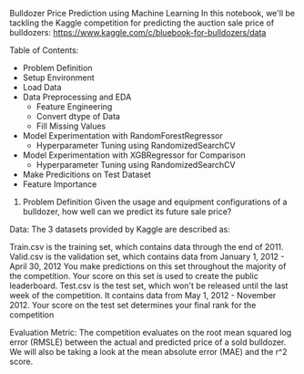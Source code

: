 Bulldozer Price Prediction using Machine Learning
In this notebook, we'll be tackling the Kaggle competition for predicting the auction sale price of bulldozers: https://www.kaggle.com/c/bluebook-for-bulldozers/data

Table of Contents:
* Problem Definition
* Setup Environment
* Load Data
* Data Preprocessing and EDA
  * Feature Engineering
  * Convert dtype of Data
  * Fill Missing Values
* Model Experimentation with RandomForestRegressor
  * Hyperparameter Tuning using RandomizedSearchCV
* Model Experimentation with XGBRegressor for Comparison
  * Hyperparameter Tuning using RandomizedSearchCV
* Make Predicitions on Test Dataset
* Feature Importance

1. Problem Definition
Given the usage and equipment configurations of a bulldozer, how well can we predict its future sale price?

Data:
The 3 datasets provided by Kaggle are described as:

Train.csv is the training set, which contains data through the end of 2011.
Valid.csv is the validation set, which contains data from January 1, 2012 - April 30, 2012 You make predictions on this set throughout the majority of the competition. Your score on this set is used to create the public leaderboard.
Test.csv is the test set, which won't be released until the last week of the competition. It contains data from May 1, 2012 - November 2012. Your score on the test set determines your final rank for the competition

Evaluation Metric:
The competition evaluates on the root mean squared log error (RMSLE) between the actual and predicted price of a sold bulldozer. We will also be taking a look at the mean absolute error (MAE) and the r^2 score.
